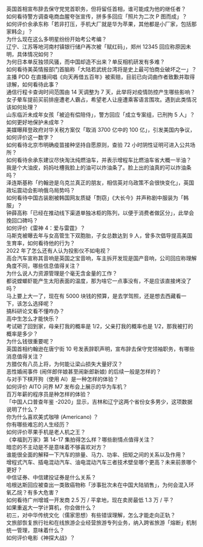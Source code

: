 英国首相宣布辞去保守党党首职务，但将留任首相，谁可能成为他的继任者？  
如何看待警方调查电商血腥夸张宣传，拼多多回应「照片为二次 P 图而成」？  
如何评价余承东称「若非打压，手机大厂就是华为苹果，其他都是小厂家，包括那家韩企」？  
为什么现在这么多明星纷纷开始考公考编？  
辽宁、江苏等地河南村镇银行储户再次被「赋红码」，郑州 12345 回应称原因未明，具体情况如何？  
为何日本单反独领风骚，而中国却造不出来？单反相机研发有多难？  
如何看待美英情报部门首脑称「大陆若武统台湾将是史上最可怕商业破坏之一」？  
主播 PDD 在直播间唱《向天再借五百年》被索赔，目前已向词曲作者致歉并取得谅解，如何看待此事？  
通信行程卡查询时间范围由 14 天调整为 7 天，此举将对疫情防控产生哪些影响？  
女子晕车提前买前排座遭老人霸占，希望老人让座遭乘客语言围攻。遇到此类情况该如何处理？  
山东临沂未成年女孩「被迫有偿陪侍」，警方回应「成立专案组，已刑拘 5 人」？如何更好地保护未成年？  
美媒曝拜登政府对华关税方案仅「取消 3700 亿中的 100 亿」，引发美国内争议，如何评价这一数字？  
如何看待北京市明确疫苗接种坚持自愿原则，查验 72 小时阴性证明可进入公共场所？  
如何看待余承东建议尽快淘汰纯燃油车，并表示增程车比燃油车省大概一半油？  
我是个大油皮，妈妈吐槽我脸上的油可以炸油条了。脸上出的油真的可以炸油条吗？  
泽连斯基称「约翰逊是乌克兰真正的朋友，相信英对乌政策不会很快变化」，英国政坛震动会影响俄乌局势吗？  
如何看待中国古装剧被韩国网友质疑「剽窃」《大长今》并声称剧中服装为「韩服」？  
钟薛高称「已经在推动线下渠道单独冰柜的陈列，以便于消费者做区分」，此举会挽回口碑吗？  
如何评价《雷神 4：爱与雷霆》？  
马斯克被曝去年与女高管生下双胞胎，子女总数达到 9 人，曾多次倡导提高美国生育率，如何看待他的行为？  
2022 年了怎么还有人认为投影仪不如电视？  
高合汽车宣称其音响是英国之宝音响，车主拆开发现是国产音响，公司回应称理解角度不同，哪些信息值得关注？  
为什么说人力资源管理是个毫无含金量的工作？  
都说螳螂虾能产生太阳表面的温度，那为啥它一点事没有，不是应该直接烤没了吗？  
马上要上大一了，现在有 5000 块钱的预算，是去学驾照，还是想去西藏看一下，该怎么选择呢？  
搞科研论文看不懂咋办？  
高中生怎么才能快乐？  
考试砸了回到家，母亲打我的概率是 1/2，父亲打我的概率也是 1/2，那我被打的概率是多少？  
为什么钱很重要呢？  
英国首相约翰逊在唐宁街 10 号发表辞职声明，宣布辞去保守党领袖职务，有哪些消息值得关注？  
方腊仅有八员上将，为何能让梁山损失大量好汉？  
恶性婚闹事件 (闹伴郎伴娘甚至闹新郎新娘) 的后续一般是怎样的？  
与对手下棋开狗（使用 AI）是一种怎样的体验？  
如何评价 AITO 问界 M7 发布会上展示的华为车机？  
百万年薪的程序员是种怎样的体验？  
「中国人口普查年鉴 -2020」显示，吉林和辽宁这两个省份女多男少，这项数据说明了什么？  
你为什么喜欢美式咖啡 (Americano) ？  
你有哪些难忘的人生经历？  
如何评价苹果手机是老人机之王？  
《幸福到万家》第 14-17 集拍得怎么样？哪些剧情点值得关注？  
暗恋的不主动是不是意味着不够喜欢对方？  
谁能很全面的解释一下汽车的排量、马力、功率、扭矩之间的关系以及作用？  
增程式汽车、插电混动汽车、油电混动汽车三者技术壁垒哪个更高？未来前景哪个更好？  
中信证券、中信建投证券是什么关系？  
哈根达斯回应被查出一类致癌物称「涉事批次未在中国大陆销售」，为何会混入环氧乙烷？有多大危害？  
如何看待广州增城一开发商 2.5 万 / 平拿地，现在卖房最低 1.3 万 / 平？  
如果重返大一学计算机，你会做什么？  
初三，对中华传统文化（儒家思想）有些错误理解，怎么才能走向正轨？  
文旅部恢复旅行社和在线旅游企业经营旅游专列业务，纳入跨省旅游「熔断」机制统一管理，意味着什么？  
如何评价电影《神探大战》？  

